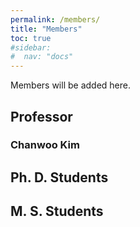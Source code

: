 ```yaml
---
permalink: /members/
title: "Members"
toc: true
#sidebar:
#  nav: "docs"
---
```

Members will be added here.


## Professor
### Chanwoo Kim

## Ph. D. Students

## M. S. Students
